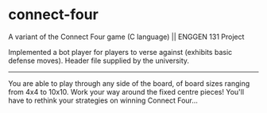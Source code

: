 # connect-four
A variant of the Connect Four game (C language) || ENGGEN 131 Project

Implemented a bot player for players to verse against (exhibits basic defense moves).
Header file supplied by the university.

---

You are able to play through any side of the board, of board sizes ranging from 4x4 to 10x10. Work your way around the fixed centre pieces! You'll have to rethink your strategies on winning Connect Four...
